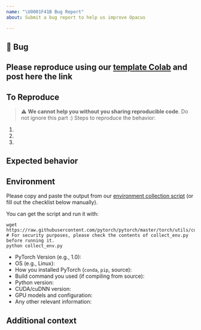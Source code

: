 ```yaml
---
name: "\U0001F41B Bug Report"
about: Submit a bug report to help us improve Opacus

---
```


## 🐛 Bug

<!-- A clear and concise description of what the bug is. -->


## Please reproduce using our [template Colab](https://colab.research.google.com/drive/1pCyN3_gN3WyhyQt8--eBPN5zVf2XZxiN?usp=sharing) and post here the link
<!-- Please paste your colab link here. Remember: SET IT TO PUBLIC! :D -->

## To Reproduce
> :warning: **We cannot help you without you sharing reproducible code**. Do not ignore this part :)
Steps to reproduce the behavior:

1.
2.
3.

<!-- If you have a code sample, error messages, stack traces, please provide it here as well -->

## Expected behavior

<!-- A clear and concise description of what you expected to happen. -->

## Environment

Please copy and paste the output from our
[environment collection script](https://raw.githubusercontent.com/pytorch/pytorch/master/torch/utils/collect_env.py)
(or fill out the checklist below manually).

You can get the script and run it with:

```
wget https://raw.githubusercontent.com/pytorch/pytorch/master/torch/utils/collect_env.py
# For security purposes, please check the contents of collect_env.py before running it.
python collect_env.py
```

 - PyTorch Version (e.g., 1.0):
 - OS (e.g., Linux):
 - How you installed PyTorch (`conda`, `pip`, source):
 - Build command you used (if compiling from source):
 - Python version:
 - CUDA/cuDNN version:
 - GPU models and configuration:
 - Any other relevant information:

## Additional context

<!-- Add any other context about the problem here. -->
